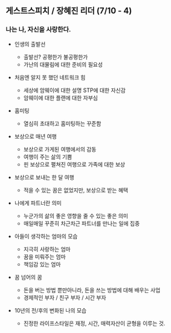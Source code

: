 ## 게스트스피치 / 장혜진 리더 (7/10 - 4)
### 나는 나, 자신을 사랑한다.
+ 인생의 출발선
    - 출발선? 공평한가 불공평한가
    - 가난의 대물림에 대한 준비의 필요성

+ 처음엔 알지 못 했던 네트워크 힘
    - 세상에 암웨이에 대한 설명 STP에 대한 자신감
    - 암웨이에 대한 플랜에 대한 자부심

+ 홈미팅
    - 열심히 초대하고 홈미팅하는 꾸준함

+ 보상으로 매년 여행
    - 보상으로 가게된 여행에서의 감동
    - 여행이 주는 삶의 기쁨
    - 핀 보상으로 펼쳐진 여행으로 가족에 대한 보상

+ 보상으로 보내는 한 달 여행
    - 적을 수 있는 꿈은 없었지만, 보상으로 받는 혜택

+ 나에게 파트너란 의미
    - 누군가의 삶의 좋은 영향을 줄 수 있는 좋은 의미
    - 매일매일 꾸준히 차근차근 파트너를 만나는 일에 집중

+ 아들이 생각하는 엄마의 모습
    - 지극히 사랑하는 엄마
    - 꿈을 미뤄주는 엄마
    - 책임감 있는 엄마

+ 꿈 넘어의 꿈
    - 돈을 버는 방법 뿐만아니라, 돈을 쓰는 방법에 대해 배우는 사업
    - 경제적인 부자 / 친구 부자 / 시간 부자

+ 10년의 전/후의 변화된 나의 모습
    - 진정한 라이프스타일은 재정, 시간, 매력자산이 균형을 이루는 것.
    
